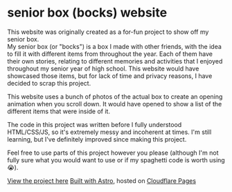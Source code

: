 # senior box (bocks) website
This website was originally created as a for-fun project to show off my senior box.  
My senior box (or "bocks") is a box I made with other friends, with the idea to fill it with different items from throughout the year.
Each of them have their own stories, relating to different memories and activities that I enjoyed throughout my senior year of high school.
This website would have showcased those items, but for lack of time and privacy reasons, I have decided to scrap this project.

This website uses a bunch of photos of the actual box to create an opening animation when you scroll down.
It would have opened to show a list of the different items that were inside of it.

The code in this project was written before I fully understood HTML/CSS/JS, so it's extremely messy and incoherent at times.
I'm still learning, but I've definitely improved since making this project.

Feel free to use parts of this project however you please (although I'm not fully sure what you would want to use or if my spaghetti code is worth using 😭).

[View the project here](https://bocks.aldenw.ong)
[Built with Astro](https://astro.build), hosted on [Cloudflare Pages](https://pages.cloudflare.com/)

